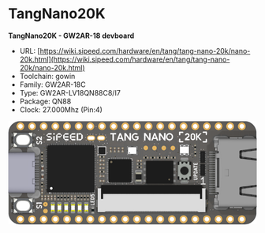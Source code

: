 # TangNano20K
**TangNano20K - GW2AR-18 devboard**

* URL: [https://wiki.sipeed.com/hardware/en/tang/tang-nano-20k/nano-20k.html](https://wiki.sipeed.com/hardware/en/tang/tang-nano-20k/nano-20k.html)
* Toolchain: gowin
* Family: GW2AR-18C
* Type: GW2AR-LV18QN88C8/I7
* Package: QN88
* Clock: 27.000Mhz (Pin:4)

![board.png](board.png)


